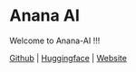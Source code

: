 
# Anana AI

Welcome to Anana-AI !!!


[Github](https://github.com/AnanaAI) | [Huggingface](https://huggingface.co/Anana-AI) | [Website](https://anana.spikingneurons.com)